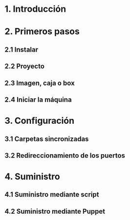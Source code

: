 # 1. Introducción
# 2. Primeros pasos
## 2.1 Instalar
## 2.2 Proyecto
## 2.3 Imagen, caja o box
## 2.4 Iniciar la máquina
# 3. Configuración
## 3.1 Carpetas sincronizadas
## 3.2 Redireccionamiento de los puertos
# 4. Suministro
## 4.1 Suministro mediante script
## 4.2 Suministro mediante Puppet
